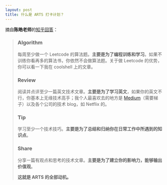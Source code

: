 ```yaml
---
layout: post
title: 什么是 ARTS 打卡计划？
---
```


摘自**陈皓老师**的[知乎回答](https://www.zhihu.com/question/301150832/answer/529809529)：

> ### Algorithm
>
> 每周至少做一个 Leetcode 的算法题。**主要是为了编程训练和学习**。如果不训练你看再多的算法书，你依然不会做算法题。关于做 Leetcode 的优势，你可以看一下我在 coolshell 上的文章。
>
> ### Review
>
> 阅读并点评至少一篇英文技术文章。**主要是为了学习英文**，如果你的英文不行，你基本上无缘技术高手；我个人最喜欢去的地方是 [Medium](http://Medium.com)（需要梯子）以及各个公司的技术 blog，如 Netflix 的。
>
> ### Tip
>
> 学习至少一个技术技巧。**主要是为了总结和归纳你在日常工作中所遇到的知识点**。
>
> ### Share
>
> 分享一篇有观点和思考的技术文章。**主要是为了建立你的影响力，能够输出价值观**。
>
> **这就是 ARTS 的全部动机。**

